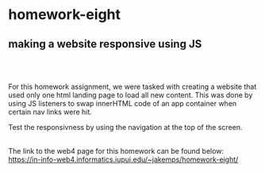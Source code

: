 # homework-eight
## making a website responsive using JS 

<br/>
<br/>

For this homework assignment, we were tasked with creating a website that used only one html landing page to load all new content. This was done by using JS listeners to swap innerHTML code of an app container when certain nav links were hit.

Test the responsivness by using the navigation at the top of the screen.
<br/>
<br/>

The link to the web4 page for this homework can be found below: <br/>
https://in-info-web4.informatics.iupui.edu/~jakemps/homework-eight/